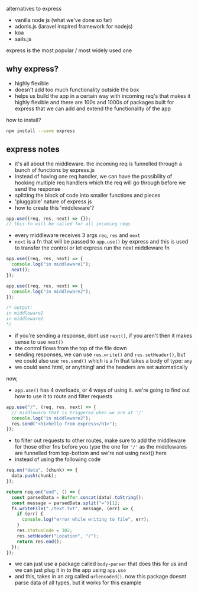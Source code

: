 alternatives to express

- vanilla node js (what we've done so far)
- adonis.js (laravel inspired framework for nodejs)
- koa
- sails.js

express is the most popular / most widely used one

## why express?

- highly flexible
- doesn't add too much functionality outside the box
- helps us build the app in a certain way with incoming req's that makes it highly flexible and there are 100s and 1000s of packages built for express that we can add and extend the functionality of the app

how to install?

```bash
npm install --save express
```

## express notes

- it's all about the middleware. the incoming req is funnelled through a bunch of functions by express.js
- instead of having one req handler, we can have the possibility of hooking multiple req handlers which the req will go through before we send the response
- splitting the block of code into smaller functions and pieces
- 'pluggable' nature of express js
- how to create this 'middleware'?

```js
app.use((req, res, next) => {});
// this fn will be called for all incoming reqs
```

- every middleware receives 3 args `req`, `res` and `next`
- `next` is a fn that will be passed to `app.use()` by express and this is used to transfer the control or let express run the next middleware fn

```js
app.use((req, res, next) => {
  console.log("in middleware1");
  next();
});

app.use((req, res, next) => {
  console.log("in middleware2");
});

/* output:
in middleware1
in middleware2
*/
```

- if you're sending a response, dont use `next()`, if you aren't then it makes sense to use `next()`
- the control flows from the top of the file down
- sending responses, we can use `res.write()` and `res.setHeader()`, but we could also use `res.send()` which is a fn that takes a body of type: `any`
- we could send html, or anything! and the headers are set automatically

now,

- `app.use()` has 4 overloads, or 4 ways of using it. we're going to find out how to use it to route and filter requests

```js
app.use("/", (req, res, next) => {
  // middleware that is triggered when we are at '/'
  console.log("in middleware2");
  res.send("<h1>hello from express</h1>");
});
```

- to filter out requests to other routes, make sure to add the middleware for those other fns before you type the one for `'/'` as the middlewares are funnelled from top-bottom and we're not using next() here
- instead of using the following code

```js
req.on("data", (chunk) => {
  data.push(chunk);
});

return req.on("end", () => {
  const parsedData = Buffer.concat(data).toString();
  const message = parsedData.split("=")[1];
  fs.writeFile("./text.txt", message, (err) => {
    if (err) {
      console.log("error while writing to file", err);
    }
    res.statusCode = 302;
    res.setHeader("Location", "/");
    return res.end();
  });
});
```

- we can just use a package called `body-parser` that does this for us and we can just plug it in to the app using `app.use`
- and this, takes in an arg called `urlencoded()`. now this package doesnt parse data of all types, but it works for this example

